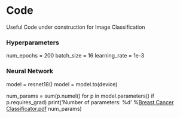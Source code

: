 # Code
Useful Code under construction for Image Classification

### Hyperparameters

num_epochs = 200
batch_size = 16
learning_rate = 1e-3

### Neural Network

model = resnet18()
model = model.to(device)

num_params = sum(p.numel() for p in model.parameters() if p.requires_grad)
print('Number of parameters: %d' %[Breast Cancer Classificator.pdf](https://github.com/gpattarone/Code/files/8598591/Breast.Cancer.Classificator.pdf)
 num_params)

